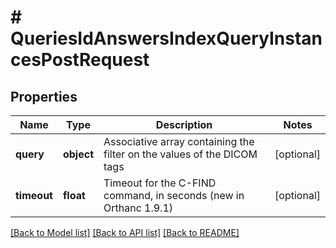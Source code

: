 # # QueriesIdAnswersIndexQueryInstancesPostRequest

## Properties

Name | Type | Description | Notes
------------ | ------------- | ------------- | -------------
**query** | **object** | Associative array containing the filter on the values of the DICOM tags | [optional]
**timeout** | **float** | Timeout for the C-FIND command, in seconds (new in Orthanc 1.9.1) | [optional]

[[Back to Model list]](../../README.md#models) [[Back to API list]](../../README.md#endpoints) [[Back to README]](../../README.md)

